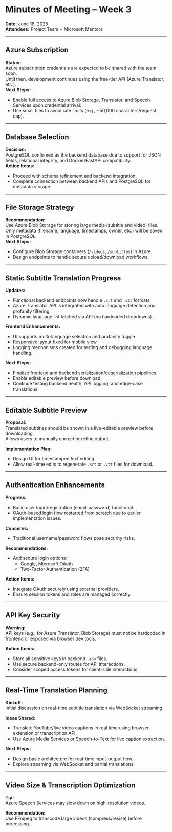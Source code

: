 # Minutes of Meeting – Week 3  
**Date:** June 18, 2025  
**Attendees:** Project Team + Microsoft Mentors  

---

## Azure Subscription  
**Status:**  
Azure subscription credentials are expected to be shared with the team soon.  
Until then, development continues using the free-tier API (Azure Translator, etc.).  
**Next Steps:**  
- Enable full access to Azure Blob Storage, Translator, and Speech Services upon credential arrival.  
- Use small files to avoid rate limits (e.g., ~50,000 characters/request cap).  

---

## Database Selection  
**Decision:**  
PostgreSQL confirmed as the backend database due to support for JSON fields, relational integrity, and Docker/FastAPI compatibility.  
**Action Items:**  
- Proceed with schema refinement and backend integration.  
- Complete connection between backend APIs and PostgreSQL for metadata storage.  

---

## File Storage Strategy  
**Recommendation:**  
Use Azure Blob Storage for storing large media (subtitle and video) files.  
Only metadata (filename, language, timestamps, owner, etc.) will be saved in PostgreSQL.  
**Next Steps:**  
- Configure Blob Storage containers (`/videos`, `/subtitles`) in Azure.  
- Design endpoints to handle secure upload/download workflows.  

---

## Static Subtitle Translation Progress  
**Updates:**  
- Functional backend endpoints now handle `.srt` and `.vtt` formats.  
- Azure Translator API is integrated with auto language detection and profanity filtering.  
- Dynamic language list fetched via API (no hardcoded dropdowns).  

**Frontend Enhancements:**  
- UI supports multi-language selection and profanity toggle.  
- Responsive layout fixed for mobile view.  
- Logging mechanisms created for testing and debugging language handling.  

**Next Steps:**  
- Finalize frontend and backend serialization/deserialization pipelines.  
- Enable editable preview before download.  
- Continue testing backend health, API logging, and edge-case translations.  

---

## Editable Subtitle Preview  
**Proposal:**  
Translated subtitles should be shown in a live-editable preview before downloading.  
Allows users to manually correct or refine output.  

**Implementation Plan:**  
- Design UI for timestamped text editing.  
- Allow real-time edits to regenerate `.srt` or `.vtt` files for download.  

---

## Authentication Enhancements  
**Progress:**  
- Basic user login/registration (email-password) functional.  
- OAuth-based login flow restarted from scratch due to earlier implementation issues.  

**Concerns:**  
- Traditional username/password flows pose security risks.  

**Recommendations:**  
- Add secure login options:  
  - Google, Microsoft OAuth  
  - Two-Factor Authentication (2FA)  

**Action Items:**  
- Integrate OAuth securely using external providers.  
- Ensure session tokens and roles are managed correctly.  

---

## API Key Security  
**Warning:**  
API keys (e.g., for Azure Translator, Blob Storage) must not be hardcoded in frontend or exposed via browser dev tools.  

**Action Items:**  
- Store all sensitive keys in backend `.env` files.  
- Use secure backend-only routes for API interactions.  
- Consider scoped access tokens for client-side interactions.  

---

## Real-Time Translation Planning  
**Kickoff:**  
Initial discussion on real-time subtitle translation via WebSocket streaming.  

**Ideas Shared:**  
- Translate YouTube/live video captions in real time using browser extension or transcription API.  
- Use Azure Media Services or Speech-to-Text for live caption extraction.  

**Next Steps:**  
- Design basic architecture for real-time input-output flow.  
- Explore streaming via WebSocket and partial translations.  

---

## Video Size & Transcription Optimization  
**Tip:**  
Azure Speech Services may slow down on high-resolution videos.  

**Recommendation:**  
Use FFmpeg to transcode large videos (compress/resize) before processing.  
